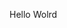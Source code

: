 Hello Wolrd
















































































































































































































































































































































































































































































































































































































































































































































































































































































































































































































































































































































































































































































































































































































































































































































































































































































